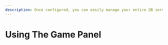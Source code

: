 ```yaml
---
description: Once configured, you can easily manage your entire QB server!
---
```


# Using The Game Panel


